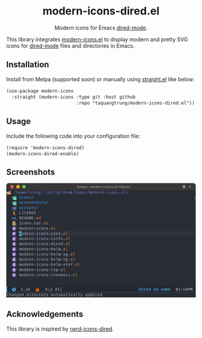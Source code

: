 <div align="center">

# modern-icons-dired.el

Modern icons for Emacs [dired-mode](https://www.gnu.org/software/emacs/manual/html_node/emacs/Dired.html).

</div>

This library integrates [modern-icons.el](https://github.com/taquangtrung/modern-icons.el) to display modern and pretty SVG icons for [dired-mode](https://www.gnu.org/software/emacs/manual/html_node/emacs/Dired.html) files and directories in Emacs.

## Installation

Install from Melpa (supported soon) or manually using [straight.el](https://github.com/radian-software/straight.el) like below:

```elisp
(use-package modern-icons
  :straight (modern-icons :type git :host github
                          :repo "taquangtrung/modern-icons-dired.el"))
```

## Usage

Include the following code into your configuration file:

```elisp
(require 'modern-icons-dired)
(modern-icons-dired-enable)
```

## Screenshots

  <p align="center">
    <img width="600" alt="Modern icons for dired-mode" src="screenshots/modern-icons-dired.png"/>
  </p>

## Acknowledgements

This library is inspired by [nerd-icons-dired](https://github.com/rainstormstudio/nerd-icons-dired).
